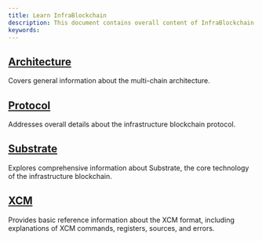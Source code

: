 ```yaml
---
title: Learn InfraBlockchain
description: This document contains overall content of InfraBlockchain
keywords:
---
```



## [Architecture]((./architecture/README.md))
Covers general information about the multi-chain architecture.

## [Protocol](./protocol/README.md)
Addresses overall details about the infrastructure blockchain protocol.

## [Substrate](./substrate/README.md)
Explores comprehensive information about Substrate, the core technology of the infrastructure blockchain.

## [XCM](./xcm/README.md)
Provides basic reference information about the XCM format, including explanations of XCM commands, registers, sources, and errors.